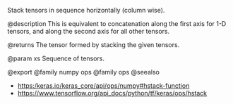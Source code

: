 Stack tensors in sequence horizontally (column wise).

@description
This is equivalent to concatenation along the first axis for 1-D tensors,
and along the second axis for all other tensors.

@returns
    The tensor formed by stacking the given tensors.

@param xs
Sequence of tensors.

@export
@family numpy ops
@family ops
@seealso
+ <https:/keras.io/keras_core/api/ops/numpy#hstack-function>
+ <https://www.tensorflow.org/api_docs/python/tf/keras/ops/hstack>
